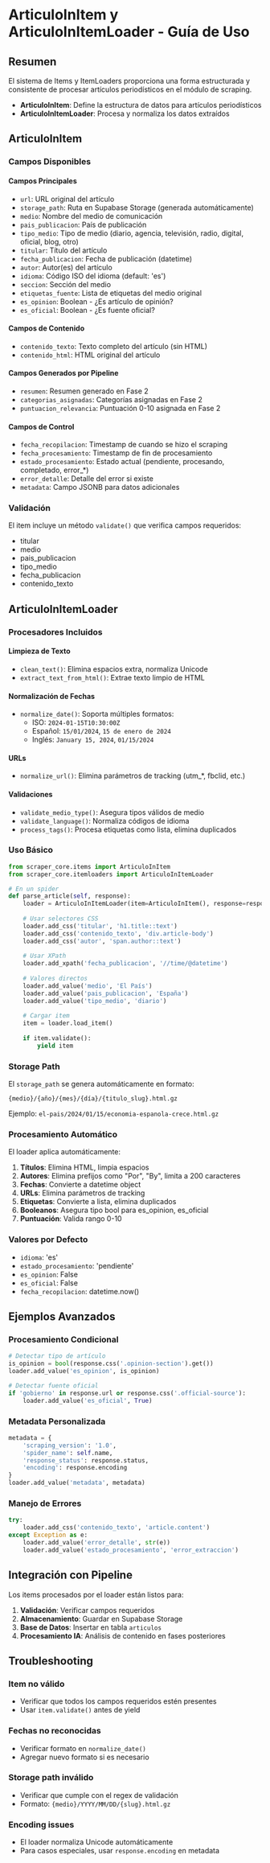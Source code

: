 # ArticuloInItem y ArticuloInItemLoader - Guía de Uso

## Resumen

El sistema de Items y ItemLoaders proporciona una forma estructurada y consistente de procesar artículos periodísticos en el módulo de scraping. 

- **ArticuloInItem**: Define la estructura de datos para artículos periodísticos
- **ArticuloInItemLoader**: Procesa y normaliza los datos extraídos

## ArticuloInItem

### Campos Disponibles

#### Campos Principales
- `url`: URL original del artículo
- `storage_path`: Ruta en Supabase Storage (generada automáticamente)
- `medio`: Nombre del medio de comunicación
- `pais_publicacion`: País de publicación
- `tipo_medio`: Tipo de medio (diario, agencia, televisión, radio, digital, oficial, blog, otro)
- `titular`: Título del artículo
- `fecha_publicacion`: Fecha de publicación (datetime)
- `autor`: Autor(es) del artículo
- `idioma`: Código ISO del idioma (default: 'es')
- `seccion`: Sección del medio
- `etiquetas_fuente`: Lista de etiquetas del medio original
- `es_opinion`: Boolean - ¿Es artículo de opinión?
- `es_oficial`: Boolean - ¿Es fuente oficial?

#### Campos de Contenido
- `contenido_texto`: Texto completo del artículo (sin HTML)
- `contenido_html`: HTML original del artículo

#### Campos Generados por Pipeline

- `resumen`: Resumen generado en Fase 2
- `categorias_asignadas`: Categorías asignadas en Fase 2
- `puntuacion_relevancia`: Puntuación 0-10 asignada en Fase 2

#### Campos de Control

- `fecha_recopilacion`: Timestamp de cuando se hizo el scraping 
- `fecha_procesamiento`: Timestamp de fin de procesamiento
- `estado_procesamiento`: Estado actual (pendiente, procesando, completado, error_*)
- `error_detalle`: Detalle del error si existe
- `metadata`: Campo JSONB para datos adicionales

### Validación

El item incluye un método `validate()` que verifica campos requeridos:
- titular
- medio
- pais_publicacion
- tipo_medio
- fecha_publicacion
- contenido_texto

## ArticuloInItemLoader

### Procesadores Incluidos

#### Limpieza de Texto
- `clean_text()`: Elimina espacios extra, normaliza Unicode
- `extract_text_from_html()`: Extrae texto limpio de HTML

#### Normalización de Fechas
- `normalize_date()`: Soporta múltiples formatos:
  - ISO: `2024-01-15T10:30:00Z`
  - Español: `15/01/2024`, `15 de enero de 2024`
  - Inglés: `January 15, 2024`, `01/15/2024`

#### URLs
- `normalize_url()`: Elimina parámetros de tracking (utm_*, fbclid, etc.)

#### Validaciones
- `validate_medio_type()`: Asegura tipos válidos de medio
- `validate_language()`: Normaliza códigos de idioma
- `process_tags()`: Procesa etiquetas como lista, elimina duplicados

### Uso Básico

```python
from scraper_core.items import ArticuloInItem
from scraper_core.itemloaders import ArticuloInItemLoader

# En un spider
def parse_article(self, response):
    loader = ArticuloInItemLoader(item=ArticuloInItem(), response=response)
    
    # Usar selectores CSS
    loader.add_css('titular', 'h1.title::text')
    loader.add_css('contenido_texto', 'div.article-body')
    loader.add_css('autor', 'span.author::text')
    
    # Usar XPath
    loader.add_xpath('fecha_publicacion', '//time/@datetime')
    
    # Valores directos
    loader.add_value('medio', 'El País')
    loader.add_value('pais_publicacion', 'España')
    loader.add_value('tipo_medio', 'diario')
    
    # Cargar item
    item = loader.load_item()
    
    if item.validate():
        yield item
```

### Storage Path

El `storage_path` se genera automáticamente en formato:
```
{medio}/{año}/{mes}/{día}/{titulo_slug}.html.gz
```

Ejemplo: `el-pais/2024/01/15/economia-espanola-crece.html.gz`

### Procesamiento Automático

El loader aplica automáticamente:

1. **Títulos**: Elimina HTML, limpia espacios
2. **Autores**: Elimina prefijos como "Por", "By", limita a 200 caracteres
3. **Fechas**: Convierte a datetime object
4. **URLs**: Elimina parámetros de tracking
5. **Etiquetas**: Convierte a lista, elimina duplicados
6. **Booleanos**: Asegura tipo bool para es_opinion, es_oficial
7. **Puntuación**: Valida rango 0-10

### Valores por Defecto

- `idioma`: 'es'
- `estado_procesamiento`: 'pendiente'
- `es_opinion`: False
- `es_oficial`: False
- `fecha_recopilacion`: datetime.now()

## Ejemplos Avanzados

### Procesamiento Condicional

```python
# Detectar tipo de artículo
is_opinion = bool(response.css('.opinion-section').get())
loader.add_value('es_opinion', is_opinion)

# Detectar fuente oficial
if 'gobierno' in response.url or response.css('.official-source'):
    loader.add_value('es_oficial', True)
```

### Metadata Personalizada

```python
metadata = {
    'scraping_version': '1.0',
    'spider_name': self.name,
    'response_status': response.status,
    'encoding': response.encoding
}
loader.add_value('metadata', metadata)
```

### Manejo de Errores

```python
try:
    loader.add_css('contenido_texto', 'article.content')
except Exception as e:
    loader.add_value('error_detalle', str(e))
    loader.add_value('estado_procesamiento', 'error_extraccion')
```

## Integración con Pipeline

Los items procesados por el loader están listos para:

1. **Validación**: Verificar campos requeridos
2. **Almacenamiento**: Guardar en Supabase Storage
3. **Base de Datos**: Insertar en tabla `articulos`
4. **Procesamiento IA**: Análisis de contenido en fases posteriores

## Troubleshooting

### Item no válido
- Verificar que todos los campos requeridos estén presentes
- Usar `item.validate()` antes de yield

### Fechas no reconocidas
- Verificar formato en `normalize_date()`
- Agregar nuevo formato si es necesario

### Storage path inválido
- Verificar que cumple con el regex de validación
- Formato: `{medio}/YYYY/MM/DD/{slug}.html.gz`

### Encoding issues
- El loader normaliza Unicode automáticamente
- Para casos especiales, usar `response.encoding` en metadata
